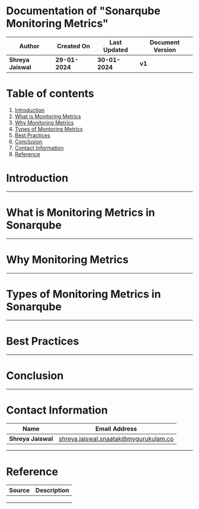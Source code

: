 # Documentation of "Sonarqube Monitoring Metrics"

| **Author** | **Created On** | **Last Updated** | **Document Version** |
| ---------- | -------------- | ---------------- | -------------------- |
| **Shreya Jaiswal** | **29-01-2024** | **30-01-2024** | **v1** |

# Table of contents
1. [Introduction](https://github.com/avengers-p7/Documentation/edit/main/Application_CI/Sonarqube/Monitoring.md#introduction)
2. [What is Monitoring Metrics](https://github.com/avengers-p7/Documentation/edit/main/Application_CI/Sonarqube/Monitoring.md#whatismonitoringmetrics)
3. [Why Monitoring Metrics](https://github.com/avengers-p7/Documentation/edit/main/Application_CI/Sonarqube/Monitoring.md#whymonitoringmetrics)
4. [Types of Montoring Metrics](https://github.com/avengers-p7/Documentation/edit/main/Application_CI/Sonarqube/Monitoring.md#Types)
5. [Best Practices](https://github.com/avengers-p7/Documentation/edit/main/Application_CI/Sonarqube/Monitoring.md#bestpractices)
6. [Conclusion](https://github.com/avengers-p7/Documentation/edit/main/Application_CI/Sonarqube/Monitoring.md#conclusion)
7. [Contact Information](https://github.com/avengers-p7/Documentation/edit/main/Application_CI/Sonarqube/Monitoring.md#contactinformation)
8. [Reference](https://github.com/avengers-p7/Documentation/edit/main/Application_CI/Sonarqube/Monitoring.md#reference)

# Introduction

*** 

# What is Monitoring Metrics in Sonarqube

***

# Why Monitoring Metrics

***

# Types of Monitoring Metrics in Sonarqube

***

# Best Practices

***

# Conclusion

***

# Contact Information

| **Name** | **Email Address** |
| -------- | ----------------- |
| **Shreya Jaiswal** | shreya.jaiswal.snaatak@mygurukulam.co |

***

# Reference 

| **Source** | **Description** |
| ---------- | --------------- |
|            |                 |
|            |                 |
|            |                 |



